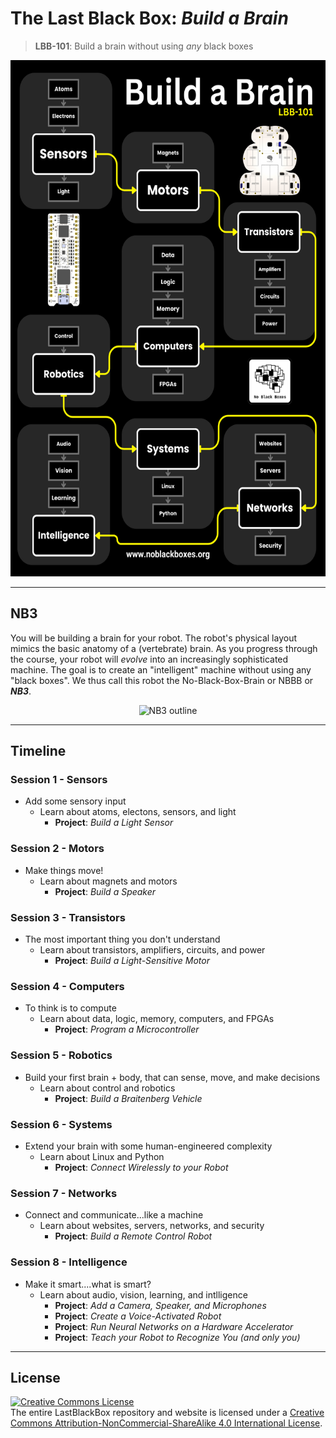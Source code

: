 # The Last Black Box: *Build a Brain*

> **LBB-101**: Build a brain without using *any* black boxes

<p align="center">
<img src="_designs/schedule_buildabrain.png" alt="LBB buildabrain layout" width="582" height="826">
</p>

----

## NB3

You will be building a brain for your robot. The robot's physical layout mimics the basic anatomy of a (vertebrate) brain. As you progress through the course, your robot will *evolve* into an increasingly sophisticated machine. The goal is to create an "intelligent" machine without using any "black boxes". We thus call this robot the No-Black-Box-Brain or NBBB or ***NB3***.

<p align="center">
<img src="../_designs/NB3/NB3_render.png" alt="NB3 outline" width="300" height="300">
</p>

----

## Timeline

### Session 1 - Sensors

- Add some sensory input
  - Learn about atoms, electons, sensors, and light
    - **Project**: *Build a Light Sensor*

### Session 2 - Motors

- Make things move!
  - Learn about magnets and motors
    - **Project**: *Build a Speaker*

### Session 3 - Transistors

- The most important thing you don't understand
  - Learn about transistors, amplifiers, circuits, and power
    - **Project**: *Build a Light-Sensitive Motor*

### Session 4 - Computers

- To think is to compute
  - Learn about data, logic, memory, computers, and FPGAs
    - **Project**: *Program a Microcontroller*

### Session 5 - Robotics

- Build your first brain + body, that can sense, move, and make decisions
  - Learn about control and robotics
    - **Project**: *Build a Braitenberg Vehicle*

### Session 6 - Systems

- Extend your brain with some human-engineered complexity
  - Learn about Linux and Python
    - **Project**: *Connect Wirelessly to your Robot*

### Session 7 - Networks

- Connect and communicate...like a machine
  - Learn about websites, servers, networks, and security
    - **Project**: *Build a Remote Control Robot*

### Session 8 - Intelligence

- Make it smart....what is smart?
  - Learn about audio, vision, learning, and intlligence
    - **Project**: *Add a Camera, Speaker, and Microphones*
    - **Project**: *Create a Voice-Activated Robot*
    - **Project**: *Run Neural Networks on a Hardware Accelerator*
    - **Project**: *Teach your Robot to Recognize You (and only you)*

----

## License

<a rel="license" href="http://creativecommons.org/licenses/by-nc-sa/4.0/"><img alt="Creative Commons License" style="border-width:0" src="https://i.creativecommons.org/l/by-nc-sa/4.0/88x31.png" /></a><br />The entire LastBlackBox repository and website is licensed under a <a rel="license" href="http://creativecommons.org/licenses/by-nc-sa/4.0/">Creative Commons Attribution-NonCommercial-ShareAlike 4.0 International License</a>.
